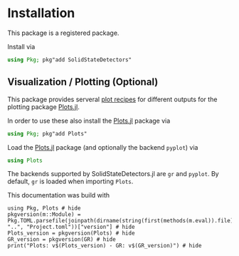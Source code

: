 # Installation

This package is a registered package.

Install via

```julia
using Pkg; pkg"add SolidStateDetectors"
```

## Visualization / Plotting (Optional)

This package provides serveral [plot recipes](https://docs.juliaplots.org/latest/recipes/) for different outputs for the plotting package [Plots.jl](https://github.com/JuliaPlots/Plots.jl/).

In order to use these also install the [Plots.jl](https://github.com/JuliaPlots/Plots.jl/) package via

```julia
using Pkg; pkg"add Plots"
```

Load the [Plots.jl](https://github.com/JuliaPlots/Plots.jl/) package (and optionally the backend `pyplot`) via

```julia
using Plots
```

The backends supported by SolidStateDetectors.jl are `gr` and `pyplot`.
By default, `gr` is loaded when importing `Plots`.

This documentation was build with
```@example
using Pkg, Plots # hide
pkgversion(m::Module) = Pkg.TOML.parsefile(joinpath(dirname(string(first(methods(m.eval)).file)), "..", "Project.toml"))["version"] # hide
Plots_version = pkgversion(Plots) # hide
GR_version = pkgversion(GR) # hide
print("Plots: v$(Plots_version) - GR: v$(GR_version)") # hide
```